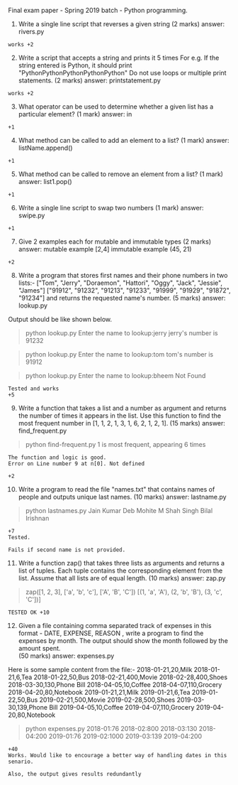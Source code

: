 Final exam paper - Spring 2019 batch - Python programming.

1. Write a single line script that reverses a given string 
(2 marks)
answer: rivers.py
```
works +2
```


2. Write a script that accepts a string and prints it 5 times
For e.g. If the string entered is Python, it should print "PythonPythonPythonPythonPython"
Do not use loops or multiple print statements.
(2 marks)
answer: printstatement.py  
```
works +2
```


3. What operator can be used to determine whether a given list has a particular element? 
(1 mark)
answer: in
```
+1
```

4. What method can be called to add an element to a list?
(1 mark)
answer: listName.append()
```
+1
```

5. What method can be called to remove an element from a list?
(1 mark)
answer: list1.pop()
```
+1
```


6. Write a single line script to swap two numbers 
(1 mark)
answer: swipe.py
```
+1
```


7. Give 2 examples each for mutable and immutable types 
(2 marks)
answer: mutable example [2,4]
immutable example (45, 21)
```
+2
```


8. Write a program that stores first names and their phone numbers in two lists:-
["Tom",  "Jerry",  "Doraemon", "Hattori", "Oggy", "Jack", "Jessie", "James"]
["91912", "91232", "91213", "91233", "91999", "91929", "91872", "91234"]
and returns the requested name's number. 
(5 marks)
answer: lookup.py

Output should be like shown below.
> python lookup.py
Enter the name to lookup:jerry
jerry's number is 91232

> python lookup.py
Enter the name to lookup:tom
tom's number is 91912

> python lookup.py
Enter the name to lookup:bheem
Not Found
```
Tested and works
+5
```

9. Write a function that takes a list and a number as argument and returns the number of times it appears in the list. Use this function to find the most frequent number in [1, 1, 2, 1, 3, 1, 6, 2, 1, 2, 1]. 
(15 marks)
answer: find_frequent.py
> python find-frequent.py 
1 is most frequent, appearing 6 times

```
The function and logic is good.
Error on Line number 9 at n[0]. Not defined

+2
```



10. Write a program to read the file "names.txt" that contains names of people and outputs unique last names. 
(10 marks)
answer: lastname.py

> python lastnames.py
Jain
Kumar
Deb
Mohite
M
Shah
Singh
Bilal
Irishnan

```
+7
Tested. 

Fails if second name is not provided.
```

11. Write a function zap() that takes three lists as arguments and returns a list of tuples. 
Each tuple contains the corresponding element from the list. 
Assume that all lists are of equal length. 
(10 marks)
answer: zap.py


> zap([1, 2, 3], ['a', 'b', 'c'], ['A', 'B', 'C'])
[(1, 'a', 'A'), (2, 'b', 'B'), (3, 'c', 'C'])]

```
TESTED OK +10
```

12. Given a file containing comma separated track of expenses in this format - DATE, EXPENSE, REASON , write a program to find the expenses by month. The output should show the month followed by the amount spent.  
(50 marks)
answer: expenses.py

Here is some sample content from the file:- 
2018-01-21,20,Milk
2018-01-21,6,Tea
2018-01-22,50,Bus
2018-02-21,400,Movie
2018-02-28,400,Shoes
2018-03-30,130,Phone Bill
2018-04-05,10,Coffee
2018-04-07,110,Grocery
2018-04-20,80,Notebook
2019-01-21,21,Milk
2019-01-21,6,Tea
2019-01-22,50,Bus
2019-02-21,500,Movie
2019-02-28,500,Shoes
2019-03-30,139,Phone Bill
2019-04-05,10,Coffee
2019-04-07,110,Grocery
2019-04-20,80,Notebook

> python expenses.py
2018-01:76
2018-02:800
2018-03:130
2018-04:200
2019-01:76
2019-02:1000
2019-03:139
2019-04:200

```
+40
Works. Would like to encourage a better way of handling dates in this senario.

Also, the output gives results redundantly
```


